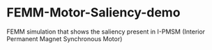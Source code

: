 # FEMM-Motor-Saliency-demo
FEMM simulation that shows the saliency present in I-PMSM (Interior Permanent Magnet Synchronous Motor)
